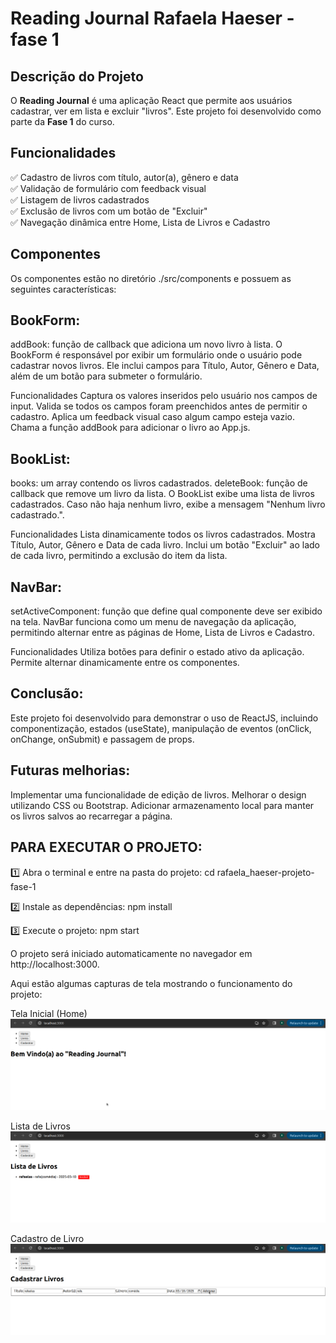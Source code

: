 # Reading Journal Rafaela Haeser - fase 1

## Descrição do Projeto
O **Reading Journal** é uma aplicação React que permite aos usuários cadastrar, ver em lista e excluir "livros". Este projeto foi desenvolvido como parte da **Fase 1** do curso.

## Funcionalidades
✅ Cadastro de livros com título, autor(a), gênero e data  
✅ Validação de formulário com feedback visual  
✅ Listagem de livros cadastrados  
✅ Exclusão de livros com um botão de "Excluir"  
✅ Navegação dinâmica entre Home, Lista de Livros e Cadastro

## Componentes
Os componentes estão no diretório ./src/components e possuem as seguintes características:

## BookForm:
addBook: função de callback que adiciona um novo livro à lista.
O BookForm é responsável por exibir um formulário onde o usuário pode cadastrar novos livros. Ele inclui campos para Título, Autor, Gênero e Data, além de um botão para submeter o formulário.

Funcionalidades
Captura os valores inseridos pelo usuário nos campos de input.
Valida se todos os campos foram preenchidos antes de permitir o cadastro.
Aplica um feedback visual caso algum campo esteja vazio.
Chama a função addBook para adicionar o livro ao App.js.

## BookList:
books: um array contendo os livros cadastrados.
deleteBook: função de callback que remove um livro da lista.
O BookList exibe uma lista de livros cadastrados. Caso não haja nenhum livro, exibe a mensagem "Nenhum livro cadastrado.".

Funcionalidades
Lista dinamicamente todos os livros cadastrados.
Mostra Título, Autor, Gênero e Data de cada livro.
Inclui um botão "Excluir" ao lado de cada livro, permitindo a exclusão do item da lista.

## NavBar:
setActiveComponent: função que define qual componente deve ser exibido na tela.
NavBar funciona como um menu de navegação da aplicação, permitindo alternar entre as páginas de Home, Lista de Livros e Cadastro.

Funcionalidades
Utiliza botões para definir o estado ativo da aplicação.
Permite alternar dinamicamente entre os componentes.


## Conclusão:
Este projeto foi desenvolvido para demonstrar o uso de ReactJS, incluindo componentização, estados (useState), manipulação de eventos (onClick, onChange, onSubmit) e passagem de props.

## Futuras melhorias:

Implementar uma funcionalidade de edição de livros.
Melhorar o design utilizando CSS ou Bootstrap.
Adicionar armazenamento local para manter os livros salvos ao recarregar a página.

## PARA EXECUTAR O PROJETO:

1️⃣ Abra o terminal e entre na pasta do projeto:
cd rafaela_haeser-projeto-fase-1

2️⃣ Instale as dependências:
npm install

3️⃣ Execute o projeto:
npm start

O projeto será iniciado automaticamente no navegador em http://localhost:3000.

Aqui estão algumas capturas de tela mostrando o funcionamento do projeto:

Tela Inicial (Home)
![Home](prints/home.png)

Lista de Livros
![Lista de Livros](prints/booklist.png)

Cadastro de Livro
![Cadastro](prints/bookform.png)